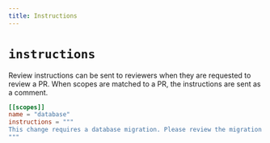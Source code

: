 ```yaml
---
title: Instructions
---
```


# `instructions`

Review instructions can be sent to reviewers when they are requested to review a PR. When scopes are matched to a PR, the instructions are sent as a comment.

```toml
[[scopes]]
name = "database"
instructions = """
This change requires a database migration. Please review the migration script and ensure it is safe to run.
"""
```
